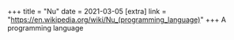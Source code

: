 +++
title = "Nu"
date = 2021-03-05
[extra]
link = "https://en.wikipedia.org/wiki/Nu_(programming_language)"
+++
A programming language


